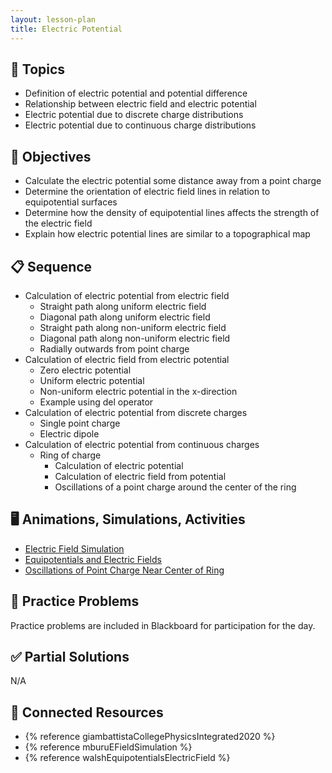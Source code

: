 ```yaml
---
layout: lesson-plan
title: Electric Potential
---
```


## 🔖 Topics

* Definition of electric potential and potential difference
* Relationship between electric field and electric potential
* Electric potential due to discrete charge distributions
* Electric potential due to continuous charge distributions

## 🎯 Objectives

* Calculate the electric potential some distance away from a point charge
* Determine the orientation of electric field lines in relation to equipotential surfaces
* Determine how the density of equipotential lines affects the strength of the electric field
* Explain how electric potential lines are similar to a topographical map

## 📋 Sequence

* Calculation of electric potential from electric field
  * Straight path along uniform electric field
  * Diagonal path along uniform electric field
  * Straight path along non-uniform electric field
  * Diagonal path along non-uniform electric field
  * Radially outwards from point charge
* Calculation of electric field from electric potential
  * Zero electric potential
  * Uniform electric potential
  * Non-uniform electric potential in the x-direction
  * Example using del operator
* Calculation of electric potential from discrete charges
  * Single point charge
  * Electric dipole
* Calculation of electric potential from continuous charges
  * Ring of charge
    * Calculation of electric potential
    * Calculation of electric field from potential
    * Oscillations of a point charge around the center of the ring

## 🖥️ Animations, Simulations, Activities

* [Electric Field Simulation](https://icphysweb.z13.web.core.windows.net/simulation.html)
* [Equipotentials and Electric Fields](https://ophysics.com/em9.html)
* [Oscillations of Point Charge Near Center of Ring](https://www.tychos.org/en/scenarios/aOwmVl)

## 📝 Practice Problems

Practice problems are included in Blackboard for participation for the day.

## ✅ Partial Solutions

N/A

## 📘 Connected Resources

* {% reference giambattistaCollegePhysicsIntegrated2020 %}
* {% reference mburuEFieldSimulation %}
* {% reference walshEquipotentialsElectricField %}
